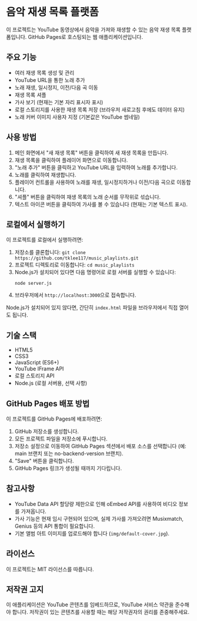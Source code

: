 # 음악 재생 목록 플랫폼

이 프로젝트는 YouTube 동영상에서 음악을 가져와 재생할 수 있는 음악 재생 목록 플랫폼입니다. GitHub Pages로 호스팅되는 웹 애플리케이션입니다.

## 주요 기능

- 여러 재생 목록 생성 및 관리
- YouTube URL을 통한 노래 추가
- 노래 재생, 일시정지, 이전/다음 곡 이동
- 재생 목록 셔플
- 가사 보기 (현재는 기본 자리 표시자 표시)
- 로컬 스토리지를 사용한 재생 목록 저장 (브라우저 새로고침 후에도 데이터 유지)
- 노래 커버 이미지 사용자 지정 (기본값은 YouTube 썸네일)

## 사용 방법

1. 메인 화면에서 "새 재생 목록" 버튼을 클릭하여 새 재생 목록을 만듭니다.
2. 재생 목록을 클릭하여 플레이어 화면으로 이동합니다.
3. "노래 추가" 버튼을 클릭하고 YouTube URL을 입력하여 노래를 추가합니다.
4. 노래를 클릭하여 재생합니다.
5. 플레이어 컨트롤을 사용하여 노래를 재생, 일시정지하거나 이전/다음 곡으로 이동합니다.
6. "셔플" 버튼을 클릭하여 재생 목록의 노래 순서를 무작위로 섞습니다.
7. 텍스트 아이콘 버튼을 클릭하여 가사를 볼 수 있습니다 (현재는 기본 텍스트 표시).

## 로컬에서 실행하기

이 프로젝트를 로컬에서 실행하려면:

1. 저장소를 클론합니다: `git clone https://github.com/tklee117/music_playlists.git`
2. 프로젝트 디렉토리로 이동합니다: `cd music_playlists`
3. Node.js가 설치되어 있다면 다음 명령어로 로컬 서버를 실행할 수 있습니다:
   ```
   node server.js
   ```
4. 브라우저에서 `http://localhost:3000`으로 접속합니다.

Node.js가 설치되어 있지 않다면, 간단히 `index.html` 파일을 브라우저에서 직접 열어도 됩니다.

## 기술 스택

- HTML5
- CSS3
- JavaScript (ES6+)
- YouTube IFrame API
- 로컬 스토리지 API
- Node.js (로컬 서버용, 선택 사항)

## GitHub Pages 배포 방법

이 프로젝트를 GitHub Pages에 배포하려면:

1. GitHub 저장소를 생성합니다.
2. 모든 프로젝트 파일을 저장소에 푸시합니다.
3. 저장소 설정으로 이동하여 GitHub Pages 섹션에서 배포 소스를 선택합니다 (예: main 브랜치 또는 no-backend-version 브랜치).
4. "Save" 버튼을 클릭합니다.
5. GitHub Pages 링크가 생성될 때까지 기다립니다.

## 참고사항

- YouTube Data API 할당량 제한으로 인해 oEmbed API를 사용하여 비디오 정보를 가져옵니다.
- 가사 기능은 현재 임시 구현되어 있으며, 실제 가사를 가져오려면 Musixmatch, Genius 등의 API 통합이 필요합니다.
- 기본 앨범 아트 이미지를 업로드해야 합니다 (`img/default-cover.jpg`).

## 라이선스

이 프로젝트는 MIT 라이선스를 따릅니다.

## 저작권 고지

이 애플리케이션은 YouTube 콘텐츠를 임베드하므로, YouTube 서비스 약관을 준수해야 합니다. 저작권이 있는 콘텐츠를 사용할 때는 해당 저작권자의 권리를 존중해주세요. 